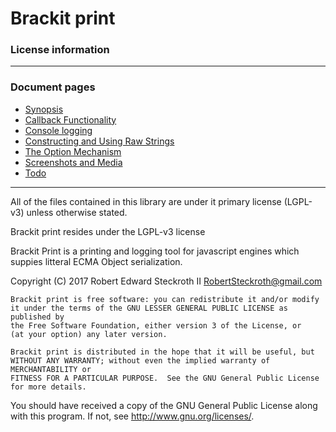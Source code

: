 # Brackit print 
### License information

------

### Document pages
* [Synopsis](https://github.com/restarian/bracket_print/blob/master/doc/README.md)
* [Callback Functionality](https://github.com/restarian/bracket_print/blob/master/doc/as_callback.md)
* [Console logging ](https://github.com/restarian/bracket_print/blob/master/doc/as_logger.md)
* [Constructing and Using Raw Strings ](https://github.com/restarian/bracket_print/blob/master/doc/as_string.md)
* [The Option Mechanism](https://github.com/restarian/bracket_print/blob/master/doc/options.md)
* [Screenshots and Media](https://github.com/restarian/bracket_print/blob/master/doc/screenshot.md)
* [Todo](https://github.com/restarian/bracket_print/blob/master/doc/todo.md)

----

All of the files contained in this library are under it primary license (LGPL-v3) unless otherwise stated.

Brackit print resides under the LGPL-v3 license

Brackit Print is a printing and logging tool for javascript engines which suppies litteral ECMA Object serialization.

Copyright (C) 2017  Robert Edward Steckroth II <RobertSteckroth@gmail.com>

	Brackit print is free software: you can redistribute it and/or modify it under the terms of the GNU LESSER GENERAL PUBLIC LICENSE as published by
	the Free Software Foundation, either version 3 of the License, or
	(at your option) any later version.

	Brackit print is distributed in the hope that it will be useful, but WITHOUT ANY WARRANTY; without even the implied warranty of MERCHANTABILITY or 
	FITNESS FOR A PARTICULAR PURPOSE.  See the GNU General Public License for more details.

 You should have received a copy of the GNU General Public License
 along with this program.  If not, see <http://www.gnu.org/licenses/>.

